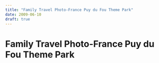 ```yaml
---
title: "Family Travel Photo-France Puy du Fou Theme Park"
date: 2009-06-10
draft: true
---
```


# Family Travel Photo-France Puy du Fou Theme Park  

  
  
  
  
  
  

<!--more-->
